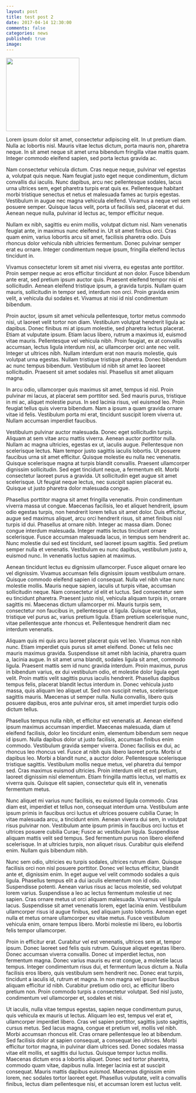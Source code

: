 ```yaml
---
layout: post
title: test post 2
date: 2017-04-14 12:30:00
comments: false
categories: news
published: true
image:
---
```


<img src="http://faculty.virginia.edu/petrov//blog/img/heart/Fragment2.png" width="200">

Lorem ipsum dolor sit amet, consectetur adipiscing elit. In ut pretium diam. Nulla ac lobortis nisl. Mauris vitae lectus dictum, porta mauris non, pharetra neque. In sit amet neque sit amet urna bibendum fringilla vitae mattis quam. Integer commodo eleifend sapien, sed porta lectus gravida ac.

<!--more-->

Nam consectetur vehicula dictum. Cras neque neque, pulvinar vel egestas a, volutpat quis neque. Nam feugiat justo eget neque condimentum, dictum convallis dui iaculis. Nunc dapibus, arcu nec pellentesque sodales, lacus urna ultrices sem, eget pharetra turpis erat quis ex. Pellentesque habitant morbi tristique senectus et netus et malesuada fames ac turpis egestas. Vestibulum in augue nec magna vehicula eleifend. Vivamus a neque vel sem posuere semper. Quisque lacus velit, porta ut facilisis sed, placerat et dui. Aenean neque nulla, pulvinar id lectus ac, tempor efficitur neque.

Nullam ex nibh, sagittis eu enim mollis, volutpat dictum nisl. Nam venenatis feugiat ante, in maximus nunc eleifend in. Ut sit amet finibus orci. Cras quam enim, varius lobortis arcu sit amet, facilisis pharetra odio. Duis rhoncus dolor vehicula nibh ultricies fermentum. Donec pulvinar semper erat eu ornare. Integer condimentum neque ipsum, fringilla eleifend lectus tincidunt in.

Vivamus consectetur lorem sit amet nisi viverra, eu egestas ante porttitor. Proin semper neque ac eros efficitur tincidunt at non dolor. Fusce bibendum ante erat, sed pretium ipsum auctor quis. Praesent eleifend tempor nisi et sollicitudin. Aenean eleifend tristique ipsum, a gravida turpis. Nullam quam mauris, sollicitudin in tempor sed, interdum non orci. Proin gravida enim velit, a vehicula dui sodales et. Vivamus at nisi id nisl condimentum bibendum.

Proin auctor, ipsum sit amet vehicula pellentesque, tortor metus commodo nisi, ut laoreet velit tortor non diam. Vestibulum volutpat hendrerit ligula ac dapibus. Donec finibus mi at ipsum molestie, sed pharetra lectus placerat. Etiam at vulputate ipsum. Etiam lacus libero, rutrum a maximus id, euismod vitae mauris. Pellentesque vel vehicula nibh. Proin feugiat, ex at convallis accumsan, lectus ligula interdum nisl, ac ullamcorper orci ante nec velit. Integer ut ultrices nibh. Nullam interdum erat non mauris molestie, quis volutpat urna egestas. Nullam tristique tristique pharetra. Donec bibendum ac nunc tempus bibendum. Vestibulum id nibh sit amet leo laoreet sollicitudin. Praesent sit amet sodales nisl. Phasellus sit amet aliquam magna.

In arcu odio, ullamcorper quis maximus sit amet, tempus id nisl. Proin pulvinar mi lacus, at placerat sem porttitor sed. Sed mauris purus, tristique in mi ac, aliquet molestie purus. In sed lacinia risus, vel euismod leo. Proin feugiat tellus quis viverra bibendum. Nam a ipsum a quam gravida ornare vitae id felis. Vestibulum porta mi erat, tincidunt suscipit lorem viverra ut. Nullam accumsan imperdiet faucibus.

Vestibulum pulvinar auctor malesuada. Donec eget sollicitudin turpis. Aliquam at sem vitae arcu mattis viverra. Aenean auctor porttitor nulla. Nullam ac magna ultricies, egestas ex ut, iaculis augue. Pellentesque non scelerisque lectus. Nam tempor justo sagittis iaculis lobortis. Ut posuere faucibus urna sit amet efficitur. Quisque molestie eu nulla nec venenatis. Quisque scelerisque magna at turpis blandit convallis. Praesent ullamcorper dignissim sollicitudin. Sed eget tincidunt neque, a fermentum elit. Morbi consectetur laoreet purus a gravida. Ut sollicitudin eget augue sit amet scelerisque. Ut feugiat neque lectus, nec suscipit sapien placerat eu. Quisque ut justo pharetra dolor malesuada congue.

Phasellus porttitor magna sit amet fringilla venenatis. Proin condimentum viverra massa ut congue. Maecenas facilisis, leo et aliquet hendrerit, ipsum odio egestas turpis, non hendrerit lorem tellus sit amet dolor. Duis efficitur, augue sed maximus aliquet, arcu orci hendrerit risus, sit amet finibus nisl turpis id dui. Phasellus at ornare nibh. Integer ac massa diam. Donec congue interdum malesuada. Integer mattis lectus tincidunt ornare scelerisque. Fusce accumsan malesuada lacus, in tempus sem hendrerit ac. Nunc molestie dui sed est tincidunt, sed laoreet ipsum sagittis. Sed pretium semper nulla et venenatis. Vestibulum eu nunc dapibus, vestibulum justo a, euismod nunc. In venenatis luctus sapien at maximus.

Aenean tincidunt lectus eu dignissim ullamcorper. Fusce aliquet ornare leo vel dignissim. Vivamus accumsan felis dignissim ipsum vestibulum ornare. Quisque commodo eleifend sapien id consequat. Nulla vel nibh vitae nunc molestie mollis. Mauris neque sapien, iaculis ut turpis vitae, accumsan sollicitudin neque. Nam consectetur id elit et luctus. Sed consectetur sem eu tincidunt pharetra. Praesent justo nisl, vehicula aliquam turpis in, ornare sagittis mi. Maecenas dictum ullamcorper mi. Mauris turpis sem, consectetur non faucibus in, pellentesque ut ligula. Quisque erat tellus, tristique vel purus ac, varius pretium ligula. Etiam pretium scelerisque nunc, vitae pellentesque ante rhoncus et. Pellentesque hendrerit diam nec interdum venenatis.

Aliquam quis mi quis arcu laoreet placerat quis vel leo. Vivamus non nibh nunc. Etiam imperdiet quis purus sit amet eleifend. Donec ut felis nec mauris maximus gravida. Suspendisse sit amet nibh lacinia, pharetra quam a, lacinia augue. In sit amet urna blandit, sodales ligula sit amet, commodo ligula. Praesent mattis sem id nunc gravida interdum. Proin maximus, purus in bibendum varius, ex dui vestibulum odio, et molestie dolor ligula eget velit. Proin mattis velit sagittis purus iaculis hendrerit. Phasellus dapibus tempus felis, placerat blandit lectus interdum in. Donec vehicula justo massa, quis aliquam leo aliquet ut. Sed non suscipit metus, scelerisque sagittis mauris. Maecenas ut semper nulla. Nulla convallis, libero quis posuere dapibus, eros ante pulvinar eros, sit amet imperdiet turpis odio dictum tellus.

Phasellus tempus nulla nibh, et efficitur est venenatis at. Aenean eleifend ipsum maximus accumsan imperdiet. Maecenas malesuada, diam ut eleifend facilisis, dolor leo tincidunt enim, elementum bibendum sem neque id ipsum. Nulla dapibus dolor ut justo facilisis, accumsan finibus enim commodo. Vestibulum gravida semper viverra. Donec facilisis ex dui, ac rhoncus leo rhoncus vel. Fusce at nibh quis libero laoreet porta. Morbi ut dapibus leo. Morbi a blandit nunc, a auctor dolor. Pellentesque scelerisque tristique sagittis. Vestibulum mollis neque metus, vel pharetra dui tempor sed. Cras maximus euismod ultricies. Proin interdum elit et est pretium, laoreet dignissim nisl elementum. Etiam fringilla mattis lectus, vel mattis ex viverra quis. Quisque elit sapien, consectetur quis elit in, venenatis fermentum metus.

Nunc aliquet mi varius nunc facilisis, eu euismod ligula commodo. Cras diam est, imperdiet et tellus non, consequat interdum urna. Vestibulum ante ipsum primis in faucibus orci luctus et ultrices posuere cubilia Curae; In vitae malesuada arcu, a tincidunt enim. Aenean viverra dui sem, in volutpat risus pulvinar non. Vestibulum ante ipsum primis in faucibus orci luctus et ultrices posuere cubilia Curae; Fusce ac vestibulum ligula. Suspendisse aliquam mattis velit sed tempus. Sed fermentum purus non libero eleifend scelerisque. In at ultricies turpis, non aliquet risus. Curabitur quis eleifend enim. Nullam quis bibendum nibh.

Nunc sem odio, ultricies eu turpis sodales, ultrices rutrum diam. Quisque facilisis orci non nisl posuere porttitor. Donec vel lectus efficitur, blandit ante et, dignissim enim. In eget augue vel velit commodo sodales a quis ligula. Phasellus tempus elit a dui iaculis elementum non id odio. Suspendisse potenti. Aenean varius risus ac lacus molestie, sed volutpat lorem varius. Suspendisse a leo ac lectus fermentum molestie ut nec sapien. Cras ornare metus ut orci aliquam malesuada. Vivamus vel ligula lacus. Suspendisse sit amet venenatis lorem, eget lacinia enim. Vestibulum ullamcorper risus id augue finibus, sed aliquam justo lobortis. Aenean eget nulla et metus ornare ullamcorper eu vitae metus. Fusce vestibulum vehicula enim, ornare tempus libero. Morbi molestie mi libero, eu lobortis felis tempor ullamcorper.

Proin in efficitur erat. Curabitur vel est venenatis, ultrices sem at, tempor ipsum. Donec laoreet sed felis quis rutrum. Quisque aliquet egestas libero. Donec accumsan viverra convallis. Donec ut imperdiet lectus, non fermentum magna. Donec varius mauris eu erat congue, a molestie lacus tempus. Integer condimentum risus dui, et fermentum lacus dictum a. Nulla facilisis eros libero, quis vestibulum sem hendrerit nec. Donec erat turpis, tincidunt a iaculis id, rutrum et magna. In non magna vel ipsum faucibus aliquam efficitur id nibh. Curabitur pretium odio orci, ac efficitur libero pretium non. Proin commodo turpis a consectetur volutpat. Sed nisl justo, condimentum vel ullamcorper et, sodales et nisi.

Ut iaculis, nulla vitae tempus egestas, sapien neque condimentum purus, quis vehicula ex mauris ut lectus. Aliquam leo est, tempus vel erat et, ullamcorper imperdiet libero. Cras vel sapien porttitor, sagittis justo sagittis, cursus metus. Sed lacus magna, congue et pretium vel, mollis vel nibh. Morbi accumsan rhoncus elit. Cras ornare pellentesque leo at bibendum. Sed facilisis dolor at sapien consequat, a consequat leo ultrices. Morbi efficitur tortor magna, in pulvinar diam ultrices sed. Donec sodales massa vitae elit mollis, et sagittis dui luctus. Quisque tempor luctus mollis. Maecenas dictum eros a lobortis aliquet. Donec sed tortor pharetra, commodo quam vitae, dapibus nulla. Integer lacinia est at suscipit consequat. Mauris mattis dapibus euismod. Maecenas dignissim enim lorem, nec sodales tortor laoreet eget. Phasellus vulputate, velit a convallis finibus, lectus diam pellentesque nisi, et accumsan lorem est luctus velit.
